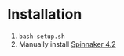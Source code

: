 # Installation

1.  `bash setup.sh`
2. Manually install [Spinnaker 4.2](https://www.teledynevisionsolutions.com/products/spinnaker-sdk/?model=Spinnaker%20SDK&vertical=machine%20vision&segment=iis)

